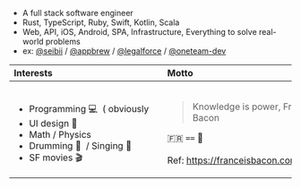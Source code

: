 - A full stack software engineer
- Rust, TypeScript, Ruby, Swift, Kotlin, Scala
- Web, API, iOS, Android, SPA, Infrastructure, Everything to solve real-world problems
- ex: [@seibii](https://github.com/seibii) / [@appbrew](https://github.com/appbrew) / [@legalforce](https://github.com/legalforce) / [@oneteam-dev](https://github.com/oneteam-dev)

| Interests&nbsp;&nbsp;&nbsp;&nbsp;&nbsp;&nbsp;&nbsp;&nbsp;&nbsp;&nbsp;&nbsp;&nbsp;&nbsp;&nbsp;&nbsp;&nbsp;&nbsp;&nbsp;&nbsp;&nbsp;&nbsp;&nbsp;&nbsp;&nbsp;&nbsp;&nbsp;&nbsp;&nbsp;&nbsp;&nbsp;&nbsp;&nbsp;&nbsp;&nbsp;&nbsp;&nbsp;&nbsp;&nbsp;&nbsp;&nbsp;&nbsp;&nbsp;&nbsp;&nbsp; | Motto&nbsp;&nbsp;&nbsp;&nbsp;&nbsp;&nbsp;&nbsp;&nbsp;&nbsp;&nbsp;&nbsp;&nbsp;&nbsp;&nbsp;&nbsp;&nbsp;&nbsp;&nbsp;&nbsp;&nbsp;&nbsp;&nbsp;&nbsp;&nbsp;&nbsp;&nbsp;&nbsp;&nbsp;&nbsp;&nbsp;&nbsp;&nbsp;&nbsp;&nbsp;&nbsp;&nbsp;&nbsp;&nbsp;&nbsp;&nbsp;&nbsp;&nbsp;&nbsp;&nbsp;&nbsp;&nbsp;&nbsp;&nbsp;&nbsp;&nbsp;&nbsp;&nbsp;&nbsp;&nbsp;&nbsp;&nbsp;&nbsp;&nbsp;&nbsp;&nbsp;&nbsp;&nbsp; | Links&nbsp;&nbsp;&nbsp;&nbsp;&nbsp;&nbsp;&nbsp;&nbsp;&nbsp;&nbsp;&nbsp;&nbsp;&nbsp;&nbsp;&nbsp;&nbsp;&nbsp;&nbsp;&nbsp;&nbsp;&nbsp;&nbsp;&nbsp;&nbsp;&nbsp;&nbsp;&nbsp;&nbsp;&nbsp;&nbsp;&nbsp;&nbsp;&nbsp;&nbsp;&nbsp;&nbsp;&nbsp;&nbsp;&nbsp;&nbsp;&nbsp;&nbsp;&nbsp;&nbsp;&nbsp; |
|:--------- |:----- |:----- |
| <br><ul><li>Programming :computer: &nbsp;( obviously</li><li>UI design :art:</li><li>Math / Physics</li><li>Drumming :drum: &nbsp;/ Singing :microphone:</li><li>SF movies :clapper:</li></ul> | <blockquote>Knowledge is power, France is Bacon</blockquote>:fr: `==` :bacon:<br><br>Ref: https://franceisbacon.com | <br><ul><li>[blog](https://blog.unhappychoice.com)</li><li>[RubyGems.org](https://rubygems.org/profiles/unhappychoice)</li><li>[npm](https://www.npmjs.com/~unhappychoice)</li><li>[Linkedin](https://www.linkedin.com/in/裕史-上木-4a17a5101)</li><li>[Twitter](https://twitter.com/unhappychoice_e)</li></ul>|
